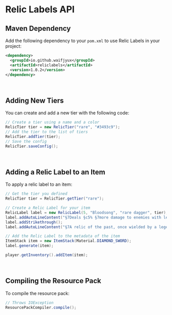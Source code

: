 # Relic Labels API

## Maven Dependency

Add the following dependency to your `pom.xml` to use Relic Labels in your project:

```xml
<dependency>
  <groupId>io.github.waifjyux</groupId>
  <artifactId>reliclabels</artifactId>
  <version>1.0.2</version>
</dependency>
```
⠀
## Adding New Tiers
You can create and add a new tier with the following code:
```java
// Create a tier using a name and a color
RelicTier tier = new RelicTier("rare", "#3493c9");
// Add the tier to the list of tiers
RelicTier.addTier(tier);
// Save the config
RelicTier.saveConfig();
```
⠀
## Adding a Relic Label to an Item
To apply a relic label to an item:
```java
// Get the tier you defined
RelicTier tier = RelicTier.getTier("rare");

// Create a Relic Label for your item
RelicLabel label = new RelicLabel(5, "Bloodsong", "rare dagger", tier);
label.addAutoLineContent("§7Deals §c5% §7more damage to enemies with less than §c50% §7health.");
label.addStrikethrough();
label.addAutoLineContent("§7A relic of the past, once wielded by a legendary assassin.");

// Add the Relic Label to the metadata of the item
ItemStack item = new ItemStack(Material.DIAMOND_SWORD);
label.generate(item);

player.getInventory().addItem(item);
```
⠀
## Compiling the Resource Pack
To compile the resource pack:
```java
// Throws IOException
ResourcePackCompiler.compile();
```
